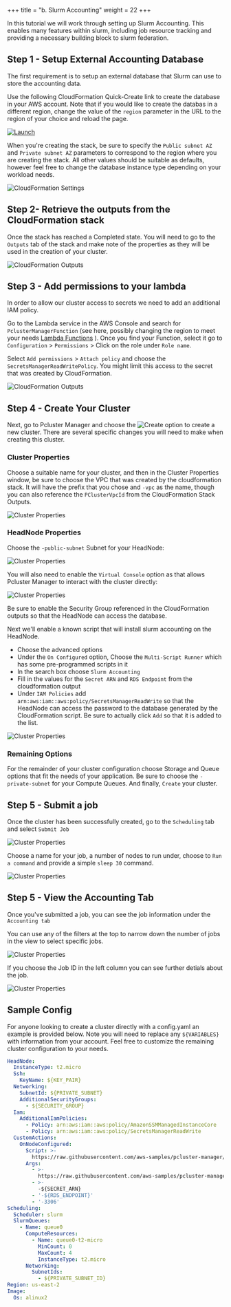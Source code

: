 +++
title = "b. Slurm Accounting"
weight = 22
+++

In this tutorial we will work through setting up Slurm Accounting. This enables many features within slurm, including job resource tracking and providing a necessary building block to slurm federation.

## Step 1 - Setup External Accounting Database

The first requirement is to setup an external database that Slurm can use to store the accounting data.

Use the following CloudFormation Quick-Create link to create the database in
your AWS account. Note that if you would like to create the databas in a
different region, change the value of the `region` parameter in the URL to the
region of your choice and reload the page.

[![Launch](https://samdengler.github.io/cloudformation-launch-stack-button-svg/images/us-east-1.svg)](https://us-east-1.console.aws.amazon.com/cloudformation/home?region=us-east-1#/stacks/quickcreate?stackName=slurm-accounting&templateURL=https://pcluster-manager-us-east-1.s3.amazonaws.com/slurm-accounting/accounting-cluster-template.yaml)

When you're creating the stack, be sure to specify the `Public subnet AZ` and
`Private subnet AZ` parameters to correspond to the region where you are
creating the stack. All other values should be suitable as defaults, however
feel free to change the database instance type depending on your workload
needs.

![CloudFormation Settings](cfn-properties.png)

## Step 2- Retrieve the outputs from the CloudFormation stack

Once the stack has reached a Completed state. You will need to go to the `Outputs` tab of the stack and make note of the properties as they will be used in the creation of your cluster.

![CloudFormation Outputs](cfn-outputs.png)

## Step 3 - Add permissions to your lambda

In order to allow our cluster access to secrets we need to add an additional IAM policy.

Go to the Lambda service in the AWS Console and search for `PclusterManagerFunction` (see here, possibly changing the region to meet your needs [Lambda Functions](https://us-east-2.console.aws.amazon.com/lambda/home?region=us-east-2#/functions?f0=true&n0=false&op=and&v0=PclusterManagerFunction) ). Once you find your Function, select it go to `Configuration` > `Permissions` > Click on the role under `Role name`.

Select `Add permissions` > `Attach policy` and choose the `SecretsManagerReadWritePolicy`. You might limit this access to the secret that was created by CloudFormation.

![CloudFormation Outputs](policy.png)


## Step 4 - Create Your Cluster

Next, go to Pcluster Manager and choose the ![Create](create.png) option to create a new cluster. There are several specific changes you will need to make when creating this cluster.

### Cluster Properties
Choose a suitable name for your cluster, and then in the Cluster Properties window, be sure to choose the VPC that was created by the cloudformation stack. It will have the prefix that you chose and `-vpc` as the name, though you can also reference the `PClusterVpcId` from the CloudFormation Stack Outputs.

![Cluster Properties](cluster-properties.png)

### HeadNode Properties

Choose the `-public-subnet` Subnet for your HeadNode:

![Cluster Properties](headnode-subnet.png)

You will also need to enable the `Virtual Console` option as that allows Pcluster Manager to interact with the cluster directly:

![Cluster Properties](headnode-virtual-console.png)

Be sure to enable the Security Group referenced in the CloudFormation outputs so that the HeadNode can access the database.

Next we'll enable a known script that will install slurm accounting on the HeadNode.
- Choose the advanced options
- Under the `On Configured` option, Choose the `Multi-Script Runner` which has some pre-programmed scripts in it
- In the search box choose `Slurm Accounting`
- Fill in the values for the `Secret ARN` and `RDS Endpoint` from the cloudformation output
- Under `IAM Policies` add `arn:aws:iam::aws:policy/SecretsManagerReadWrite` so that the HeadNode can access the password to the database generated by the CloudFormation script. Be sure to actually click `Add` so that it is added to the list.

![Cluster Properties](headnode-additional.png)

### Remaining Options

For the remainder of your cluster configuration choose Storage and Queue options that fit the needs of your application. Be sure to choose the `-private-subnet` for your Compute Queues. And finally, `Create` your cluster.


## Step 5 - Submit a job

Once the cluster has been successfully created, go to the `Scheduling` tab and select `Submit Job`

![Cluster Properties](submit-job.png)

Choose a name for your job, a number of nodes to run under, choose to `Run a command` and provide a simple `sleep 30` command.

![Cluster Properties](submit-job-dialog.png)

## Step 5 - View the Accounting Tab

Once you've submitted a job, you can see the job information under the `Accounting tab`

You can use any of the filters at the top to narrow down the number of jobs in the view to select specific jobs. 

![Cluster Properties](job-list.png)

If you choose the Job ID in the left column you can see further detials about the job.

![Cluster Properties](job-details.png)

## Sample Config

For anyone looking to create a cluster directly with a config.yaml an example is provided below. Note you will need to replace any `${VARIABLES}` with information from your account. Feel free to customize the remaining cluster configuration to your needs.

```.yaml
HeadNode:
  InstanceType: t2.micro
  Ssh:
    KeyName: ${KEY_PAIR}
  Networking:
    SubnetId: ${PRIVATE_SUBNET}
    AdditionalSecurityGroups:
      - ${SECURITY_GROUP}
  Iam:
    AdditionalIamPolicies:
      - Policy: arn:aws:iam::aws:policy/AmazonSSMManagedInstanceCore
      - Policy: arn:aws:iam::aws:policy/SecretsManagerReadWrite
  CustomActions:
    OnNodeConfigured:
      Script: >-
        https://raw.githubusercontent.com/aws-samples/pcluster-manager/post-install-scripts/resources/scripts/multi-runner.py
      Args:
        - >-
          https://raw.githubusercontent.com/aws-samples/pcluster-manager/post-install-scripts/resources/scripts/slurm-accounting.sh
        - >-
          -${SECRET_ARN}
        - '-${RDS_ENDPOINT}'
        - '-3306'
Scheduling:
  Scheduler: slurm
  SlurmQueues:
    - Name: queue0
      ComputeResources:
        - Name: queue0-t2-micro
          MinCount: 0
          MaxCount: 4
          InstanceType: t2.micro
      Networking:
        SubnetIds:
          - ${PRIVATE_SUBNET_ID}
Region: us-east-2
Image:
  Os: alinux2
```
